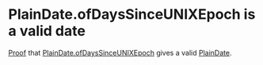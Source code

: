 # PlainDate.ofDaysSinceUNIXEpoch is a valid date

[Proof](https://github.com/bergmannjg/Std.Time.Lemmas/blob/main/Time/Date/Lemmas.lean#L834) that
[PlainDate.ofDaysSinceUNIXEpoch](https://github.com/leanprover/lean4/blob/v4.15.0-rc1/src/Std/Time/Date/PlainDate.lean#L79) gives a valid
[PlainDate](https://github.com/leanprover/lean4/blob/v4.15.0-rc1/src/Std/Time/Date/PlainDate.lean#L24).

